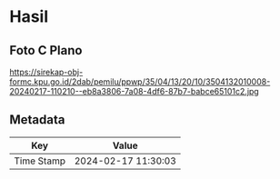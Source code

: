 # Hasil

## Foto C Plano

https://sirekap-obj-formc.kpu.go.id/2dab/pemilu/ppwp/35/04/13/20/10/3504132010008-20240217-110210--eb8a3806-7a08-4df6-87b7-babce65101c2.jpg


## Metadata

| Key        | Value               |
| ---------- | ------------------- |
| Time Stamp | 2024-02-17 11:30:03 |



